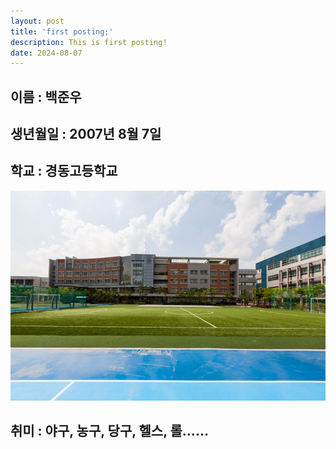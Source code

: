 ```yaml
---
layout: post
title: 'first posting;'
description: This is first posting!
date: 2024-08-07
---
```

## 이름 : 백준우
## 생년월일 : 2007년 8월 7일
## 학교 : 경동고등학교
![경동고](kd.jpg)
## 취미 : 야구, 농구, 당구, 헬스, 롤......
